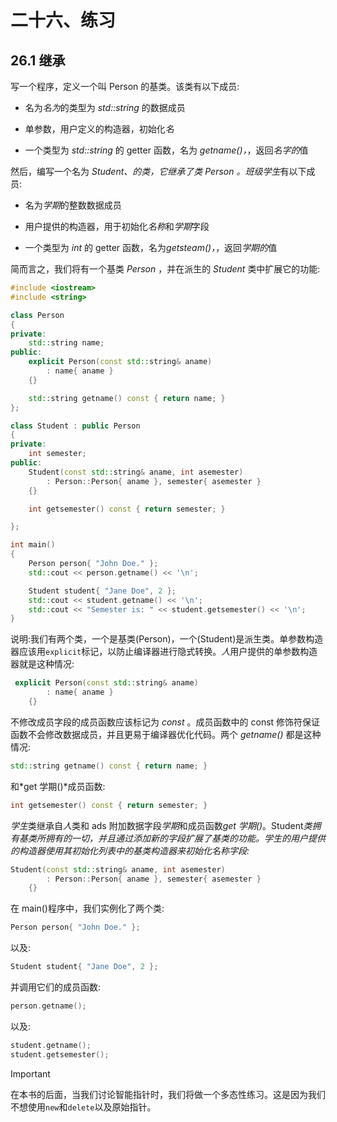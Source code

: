 # 二十六、练习

## 26.1 继承

写一个程序，定义一个叫 Person 的基类。该类有以下成员:

*   名为*名为*的类型为 *std::string* 的数据成员

*   单参数，用户定义的构造器，初始化*名*

*   一个类型为 *std::string* 的 getter 函数，名为 *getname()，*，返回*名字的*值

然后，编写一个名为 *Student、*的类，它继承了类 *Person* 。班级*学生*有以下成员:

*   名为*学期*的整数数据成员

*   用户提供的构造器，用于初始化*名称*和*学期*字段

*   一个类型为 *int* 的 getter 函数，名为*getsteam()，*，返回*学期的*值

简而言之，我们将有一个基类 *Person* ，并在派生的 *Student* 类中扩展它的功能:

```cpp
#include <iostream>
#include <string>

class Person
{
private:
    std::string name;
public:
    explicit Person(const std::string& aname)
        : name{ aname }
    {}

    std::string getname() const { return name; }
};

class Student : public Person
{
private:
    int semester;
public:
    Student(const std::string& aname, int asemester)
        : Person::Person{ aname }, semester{ asemester }
    {}

    int getsemester() const { return semester; }

};

int main()
{
    Person person{ "John Doe." };
    std::cout << person.getname() << '\n';

    Student student{ "Jane Doe", 2 };
    std::cout << student.getname() << '\n';
    std::cout << "Semester is: " << student.getsemester() << '\n';
}

```

说明:我们有两个类，一个是基类(Person)，一个(Student)是派生类。单参数构造器应该用`explicit`标记，以防止编译器进行隐式转换。*人*用户提供的单参数构造器就是这种情况:

```cpp
 explicit Person(const std::string& aname)
        : name{ aname }
    {}

```

不修改成员字段的成员函数应该标记为 *const* 。成员函数中的 const 修饰符保证函数不会修改数据成员，并且更易于编译器优化代码。两个 *getname()* 都是这种情况:

```cpp
std::string getname() const { return name; }

```

和*get 学期()*成员函数:

```cpp
int getsemester() const { return semester; }

```

*学生*类继承自*人*类和 ads 附加数据字段*学期*和成员函数*get 学期()*。Student*类拥有基类所拥有的一切，并且通过添加新的字段扩展了基类的功能。*学生*的用户提供的构造器使用其初始化列表中的基类构造器来初始化名称字段:*

```cpp
Student(const std::string& aname, int asemester)
        : Person::Person{ aname }, semester{ asemester }
    {}

```

在 main()程序中，我们实例化了两个类:

```cpp
Person person{ "John Doe." };

```

以及:

```cpp
Student student{ "Jane Doe", 2 };

```

并调用它们的成员函数:

```cpp
person.getname();

```

以及:

```cpp
student.getname();
student.getsemester();

```

Important

在本书的后面，当我们讨论智能指针时，我们将做一个多态性练习。这是因为我们不想使用`new`和`delete`以及原始指针。
